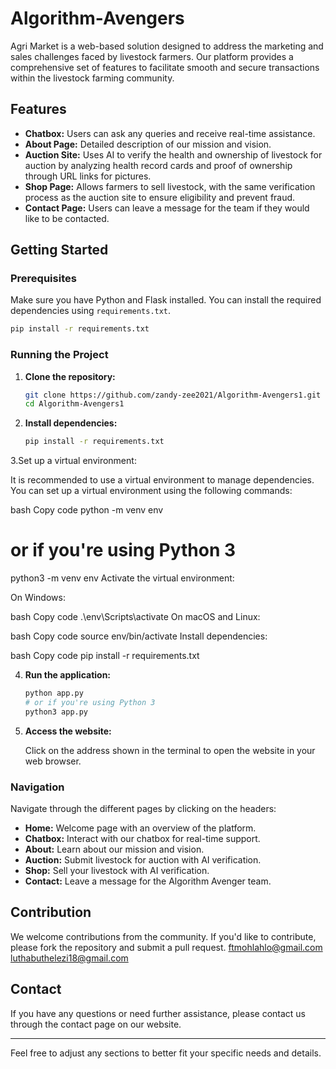# Algorithm-Avengers

Agri Market is a web-based solution designed to address the marketing and sales challenges faced by livestock farmers. Our platform provides a comprehensive set of features to facilitate smooth and secure transactions within the livestock farming community.

## Features

- **Chatbox:** Users can ask any queries and receive real-time assistance.
- **About Page:** Detailed description of our mission and vision.
- **Auction Site:** Uses AI to verify the health and ownership of livestock for auction by analyzing health record cards and proof of ownership through URL links for pictures.
- **Shop Page:** Allows farmers to sell livestock, with the same verification process as the auction site to ensure eligibility and prevent fraud.
- **Contact Page:** Users can leave a message for the team if they would like to be contacted.

## Getting Started

### Prerequisites

Make sure you have Python and Flask installed. You can install the required dependencies using `requirements.txt`.

```bash
pip install -r requirements.txt
```

### Running the Project

1. **Clone the repository:**

   ```bash
   git clone https://github.com/zandy-zee2021/Algorithm-Avengers1.git
   cd Algorithm-Avengers1
   ```

2. **Install dependencies:**

   ```bash
   pip install -r requirements.txt
   ```
3.Set up a virtual environment:

It is recommended to use a virtual environment to manage dependencies. You can set up a virtual environment using the following commands:

bash
Copy code
python -m venv env
# or if you're using Python 3
python3 -m venv env
Activate the virtual environment:

On Windows:

bash
Copy code
.\env\Scripts\activate
On macOS and Linux:

bash
Copy code
source env/bin/activate
Install dependencies:

bash
Copy code
pip install -r requirements.txt

4. **Run the application:**

   ```bash
   python app.py
   # or if you're using Python 3
   python3 app.py
   ```

5. **Access the website:**

   Click on the address shown in the terminal to open the website in your web browser.

### Navigation

Navigate through the different pages by clicking on the headers:

- **Home:** Welcome page with an overview of the platform.
- **Chatbox:** Interact with our chatbox for real-time support.
- **About:** Learn about our mission and vision.
- **Auction:** Submit livestock for auction with AI verification.
- **Shop:** Sell your livestock with AI verification.
- **Contact:** Leave a message for the Algorithm Avenger team.

## Contribution

We welcome contributions from the community. If you'd like to contribute, please fork the repository and submit a pull request.
ftmohlahlo@gmail.com
luthabuthelezi18@gmail.com

## Contact

If you have any questions or need further assistance, please contact us through the contact page on our website.

---

Feel free to adjust any sections to better fit your specific needs and details.
